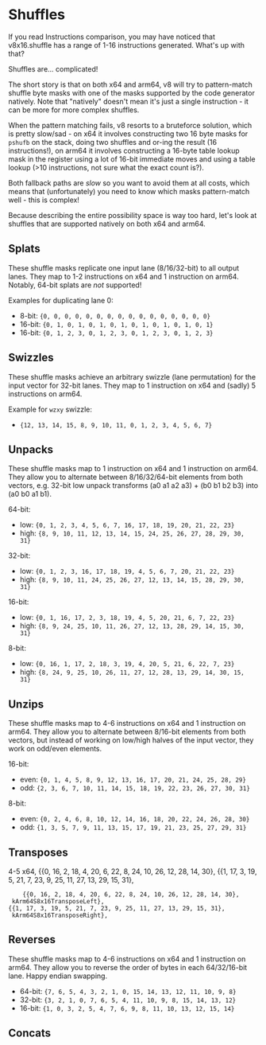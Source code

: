 # Shuffles

If you read Instructions comparison, you may have noticed that v8x16.shuffle has a range of 1-16 instructions generated. What's up with that?

Shuffles are... complicated!

The short story is that on both x64 and arm64, v8 will try to pattern-match shuffle byte masks with one of the masks supported by the code generator natively. Note that "natively" doesn't mean it's just a single instruction - it can be more for more complex shuffles.

When the pattern matching fails, v8 resorts to a bruteforce solution, which is pretty slow/sad - on x64 it involves constructing two 16 byte masks for `pshufb` on the stack, doing two shuffles and or-ing the result (16 instructions!), on arm64 it involves constructing a 16-byte table lookup mask in the register using a lot of 16-bit immediate moves and using a table lookup (>10 instructions, not sure what the exact count is?).

Both fallback paths are *slow* so you want to avoid them at all costs, which means that (unfortunately) you need to know which masks pattern-match well - this is complex!

Because describing the entire possibility space is way too hard, let's look at shuffles that are supported natively on both x64 and arm64.

## Splats

These shuffle masks replicate one input lane (8/16/32-bit) to all output lanes. They map to 1-2 instructions on x64 and 1 instruction on arm64.
Notably, 64-bit splats are *not* supported!

Examples for duplicating lane 0:

- 8-bit: `{0, 0, 0, 0, 0, 0, 0, 0, 0, 0, 0, 0, 0, 0, 0, 0}`
- 16-bit: `{0, 1, 0, 1, 0, 1, 0, 1, 0, 1, 0, 1, 0, 1, 0, 1}`
- 16-bit: `{0, 1, 2, 3, 0, 1, 2, 3, 0, 1, 2, 3, 0, 1, 2, 3}`

## Swizzles

These shuffle masks achieve an arbitrary swizzle (lane permutation) for the input vector for 32-bit lanes. They map to 1 instruction on x64 and (sadly) 5 instructions on arm64.

Example for `wzxy` swizzle:

- `{12, 13, 14, 15, 8, 9, 10, 11, 0, 1, 2, 3, 4, 5, 6, 7}`

## Unpacks

These shuffle masks map to 1 instruction on x64 and 1 instruction on arm64.
They allow you to alternate between 8/16/32/64-bit elements from both vectors, e.g. 32-bit low unpack transforms (a0 a1 a2 a3) + (b0 b1 b2 b3) into (a0 b0 a1 b1).

64-bit:
- low: `{0, 1, 2, 3, 4, 5, 6, 7, 16, 17, 18, 19, 20, 21, 22, 23}`
- high: `{8, 9, 10, 11, 12, 13, 14, 15, 24, 25, 26, 27, 28, 29, 30, 31}`
 
32-bit:
- low: `{0, 1, 2, 3, 16, 17, 18, 19, 4, 5, 6, 7, 20, 21, 22, 23}`
- high: `{8, 9, 10, 11, 24, 25, 26, 27, 12, 13, 14, 15, 28, 29, 30, 31}`
   
16-bit:
- low: `{0, 1, 16, 17, 2, 3, 18, 19, 4, 5, 20, 21, 6, 7, 22, 23}`
- high: `{8, 9, 24, 25, 10, 11, 26, 27, 12, 13, 28, 29, 14, 15, 30, 31}`

8-bit:
- low: `{0, 16, 1, 17, 2, 18, 3, 19, 4, 20, 5, 21, 6, 22, 7, 23}`
- high: `{8, 24, 9, 25, 10, 26, 11, 27, 12, 28, 13, 29, 14, 30, 15, 31}`
    
## Unzips   

These shuffle masks map to 4-6 instructions on x64 and 1 instruction on arm64.
They allow you to alternate between 8/16-bit elements from both vectors, but instead of working on low/high halves of the input vector, they work on odd/even elements.

16-bit:
- even: `{0, 1, 4, 5, 8, 9, 12, 13, 16, 17, 20, 21, 24, 25, 28, 29}`
- odd: `{2, 3, 6, 7, 10, 11, 14, 15, 18, 19, 22, 23, 26, 27, 30, 31}`

8-bit:
- even: `{0, 2, 4, 6, 8, 10, 12, 14, 16, 18, 20, 22, 24, 26, 28, 30}`
- odd: `{1, 3, 5, 7, 9, 11, 13, 15, 17, 19, 21, 23, 25, 27, 29, 31}`

## Transposes

4-5 x64, 
    {{0, 16, 2, 18, 4, 20, 6, 22, 8, 24, 10, 26, 12, 28, 14, 30},
    {{1, 17, 3, 19, 5, 21, 7, 23, 9, 25, 11, 27, 13, 29, 15, 31},
    
        {{0, 16, 2, 18, 4, 20, 6, 22, 8, 24, 10, 26, 12, 28, 14, 30},
     kArm64S8x16TransposeLeft},
    {{1, 17, 3, 19, 5, 21, 7, 23, 9, 25, 11, 27, 13, 29, 15, 31},
     kArm64S8x16TransposeRight},

## Reverses

These shuffle masks map to 4-6 instructions on x64 and 1 instruction on arm64.
They allow you to reverse the order of bytes in each 64/32/16-bit lane. Happy endian swapping.

- 64-bit: `{7, 6, 5, 4, 3, 2, 1, 0, 15, 14, 13, 12, 11, 10, 9, 8}`
- 32-bit: `{3, 2, 1, 0, 7, 6, 5, 4, 11, 10, 9, 8, 15, 14, 13, 12}`
- 16-bit: `{1, 0, 3, 2, 5, 4, 7, 6, 9, 8, 11, 10, 13, 12, 15, 14}`

## Concats

